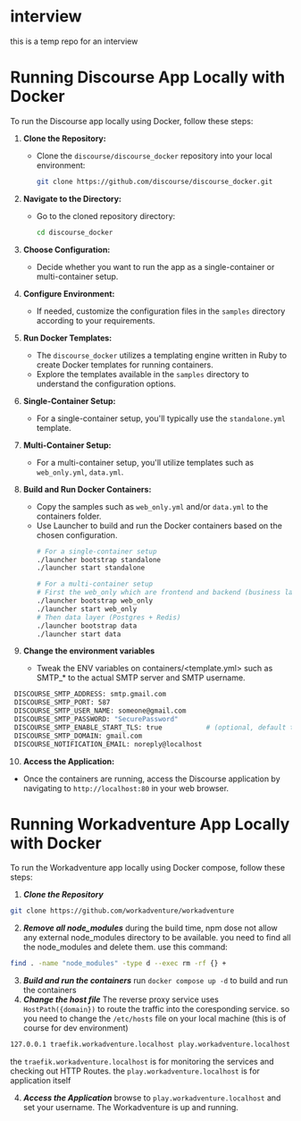 # interview
this is a temp repo for an interview
# Running Discourse App Locally with Docker

To run the Discourse app locally using Docker, follow these steps:

1. **Clone the Repository:**
   - Clone the `discourse/discourse_docker` repository into your local environment:
     ```bash
     git clone https://github.com/discourse/discourse_docker.git
     ```

2. **Navigate to the Directory:**
   - Go to the cloned repository directory:
     ```bash
     cd discourse_docker
     ```

3. **Choose Configuration:**
   - Decide whether you want to run the app as a single-container or multi-container setup.

4. **Configure Environment:**
   - If needed, customize the configuration files in the `samples` directory according to your requirements.

5. **Run Docker Templates:**
   - The `discourse_docker` utilizes a templating engine written in Ruby to create Docker templates for running containers.
   - Explore the templates available in the `samples` directory to understand the configuration options.

6. **Single-Container Setup:**
   - For a single-container setup, you'll typically use the `standalone.yml` template.

7. **Multi-Container Setup:**
   - For a multi-container setup, you'll utilize templates such as `web_only.yml`, `data.yml`.

8. **Build and Run Docker Containers:**
   - Copy the samples such as `web_only.yml` and/or `data.yml` to the containers folder.
   - Use Launcher to build and run the Docker containers based on the chosen configuration.
     ```bash
     # For a single-container setup
     ./launcher bootstrap standalone
     ./launcher start standalone
     
     # For a multi-container setup
     # First the web_only which are frontend and backend (business layer)
     ./launcher bootstrap web_only
     ./launcher start web_only
     # Then data layer (Postgres + Redis)
     ./launcher bootstrap data
     ./launcher start data
     ```

9. **Change the environment variables**
    - Tweak the ENV variables on containers/<template.yml> such as SMTP_* to the actual SMTP server and SMTP username.
 ```bash  
  DISCOURSE_SMTP_ADDRESS: smtp.gmail.com
  DISCOURSE_SMTP_PORT: 587
  DISCOURSE_SMTP_USER_NAME: someone@gmail.com
  DISCOURSE_SMTP_PASSWORD: "SecurePassword"
  DISCOURSE_SMTP_ENABLE_START_TLS: true           # (optional, default true)
  DISCOURSE_SMTP_DOMAIN: gmail.com
  DISCOURSE_NOTIFICATION_EMAIL: noreply@localhost
  ```
10. **Access the Application:**
   - Once the containers are running, access the Discourse application by navigating to `http://localhost:80` in your web browser.

# Running Workadventure App Locally with Docker
To run the Workadventure app locally using Docker compose, follow these steps:

1. ***Clone the Repository***
```bash
git clone https://github.com/workadventure/workadventure
```

2. ***Remove all node_modules***
during the build time, npm dose not allow any external node_modules directory to be available.
you need to find all the node_modules and delete them. use this command:
```bash
find . -name "node_modules" -type d --exec rm -rf {} +
```
3. ***Build and run the containers***
run `docker compose up -d` to build and run the containers
4. ***Change the host file***
The reverse proxy service uses `HostPath({domain})` to route the traffic into the coresponding service.
so you need to change the `/etc/hosts` file on your local machine (this is of course for dev environment)
```bash
127.0.0.1 traefik.workadventure.localhost play.workadventure.localhost
```
the `traefik.workadventure.localhost` is for monitoring the services and checking out HTTP Routes.
the `play.workadventure.localhost` is for application itself

4. ***Access the Application***
browse to `play.workadventure.localhost` and set your username. The Workadventure is up and running.

